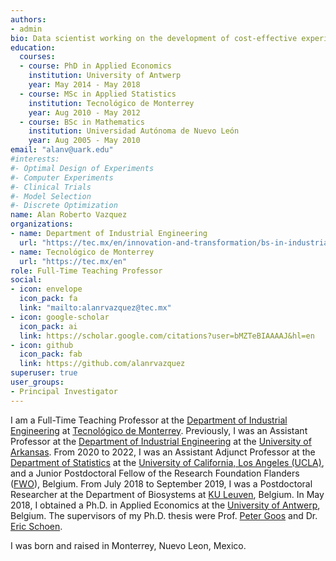 ```yaml
---
authors:
- admin
bio: Data scientist working on the development of cost-effective experimental plans using modern optimization techniques
education:
  courses:
  - course: PhD in Applied Economics
    institution: University of Antwerp
    year: May 2014 - May 2018
  - course: MSc in Applied Statistics
    institution: Tecnológico de Monterrey
    year: Aug 2010 - May 2012
  - course: BSc in Mathematics
    institution: Universidad Autónoma de Nuevo León
    year: Aug 2005 - May 2010
email: "alanv@uark.edu"
#interests:
#- Optimal Design of Experiments
#- Computer Experiments
#- Clinical Trials
#- Model Selection
#- Discrete Optimization
name: Alan Roberto Vazquez
organizations:
- name: Department of Industrial Engineering
  url: "https://tec.mx/en/innovation-and-transformation/bs-in-industrial-engineering"
- name: Tecnológico de Monterrey 
  url: "https://tec.mx/en"
role: Full-Time Teaching Professor
social:
- icon: envelope
  icon_pack: fa
  link: "mailto:alanrvazquez@tec.mx"
- icon: google-scholar
  icon_pack: ai
  link: https://scholar.google.com/citations?user=bMZTeBIAAAAJ&hl=en
- icon: github
  icon_pack: fab
  link: https://github.com/alanrvazquez
superuser: true
user_groups:
- Principal Investigator
---
```


I am a Full-Time Teaching Professor at the [Department of Industrial Engineering](https://tec.mx/en/innovation-and-transformation/bs-in-industrial-engineering) at [Tecnológico de Monterrey](https://tec.mx/en). Previously, I was an Assistant Professor at the [Department of Industrial Engineering](https://industrial-engineering.uark.edu/) at the [University of Arkansas](https://www.uark.edu/). From 2020 to 2022, I was an Assistant Adjunct Professor at the [Department of Statistics](http://statistics.ucla.edu/) at the [University of California, Los Angeles (UCLA)](https://ucla.edu/), and a Junior Postdoctoral Fellow of the Research Foundation Flanders ([FWO](https://www.fwo.be/en/)), Belgium. From July 2018 to September 2019, I was a Postdoctoral Researcher at the Department of Biosystems at [KU Leuven](https://www.biw.kuleuven.be/biosyst/english), Belgium. In May 2018, I obtained a Ph.D. in Applied Economics at the [University of Antwerp](https://www.uantwerpen.be/en/about-uantwerp/faculties/faculty-of-business-and-economics/), Belgium. The supervisors of my Ph.D. thesis were Prof. [Peter Goos](http://www.experimental-design.eu/who/) and Dr. [Eric Schoen](http://www.experimental-design.eu/who/). 

I was born and raised in Monterrey, Nuevo Leon, Mexico.

